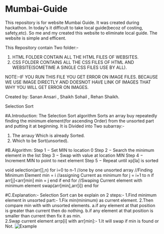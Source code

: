 # Mumbai-Guide
This repository is for website Mumbai Guide. It was created during hackathon.
In today's it difficult to take local guide(becoz of costing, safety,etc). 
So me and my created this website to eliminate local guide. The website is simple and efficent.

This Repository contain Two folder:-

1. HTML FOLDER CONTAIN ALL THE HTML FILES OF WEBSITES.
2. CSS FOLDER CONTAINS ALL THE CSS FILES OF HTML AND WEBSITE(SOMETIME A SINGLE CSS FILES USE BY ALL).

NOTE:-IF YOU RUN THIS FILE YOU GET ERROR ON IMAGE FILES. BECAUSE WE USE IMAGE DIRECTLY AND DOESNOT HAVE LINK OF IMAGES THAT WHY YOU WILL GET         ERROR ON IMAGES.

Created by: Sanan Ansari , Shaikh Sohail , Rehan Shaikh.


Selection Sort

#A.Introduction:
The Selection Sort algorithm Sorts an array buy repeatedly finding the minimum element(for ascending Order) from the unsorted part and putting it at beginning.
It is Divided into Two subarray:-
1. The arrauy Which is already Sorted.
2. Which to be Sort(unsorted).


#B.Algorithm:
Step 1 − Set MIN to location 0
Step 2 − Search the minimum element in the list
Step 3 − Swap with value at location MIN
Step 4 − Increment MIN to point to next element
Step 5 − Repeat until xp[la] is sorted

void selection(arr[],n)
  for i=0 to n-1  //one by one unsorted array
    //Finding Minimum Element
 	min = i    //assigning Current as minimum
	for j = i+1 to n
		if arr[j]<arr[min]
			min = j
		end if
	end for	
	//Swaping Current element with minimum element
	swap(arr[min],arr[i])
  end for	

#C.Explanation:-
Selection Sort can be explain on 2 steps:-
1.Find minimum element in unsorted part:- 
		1.Fix min(minimum) as current element.
		2.Then compare min with with unsorted elements.
				a.if any element at that position is greater than current then do nothing.
				b.if any element at that position is smaller than current then fix it as min.  
2.Swap current element arrp[i] with arr[min]:-
		1.It will swap if min is found or Not.
![Example](https://www.google.co.in/url?sa=i&rct=j&q=&esrc=s&source=images&cd=&cad=rja&uact=8&ved=2ahUKEwjGiJrbt5HcAhXXWisKHQg1DhYQjRx6BAgBEAU&url=https%3A%2F%2Fwww.hackerearth.com%2Fpractice%2Falgorithms%2Fsorting%2Fselection-sort%2Ftutorial%2F&psig=AOvVaw1ZNGQtQsrvf9W5AjHklV8i&ust=1531205653972535)
